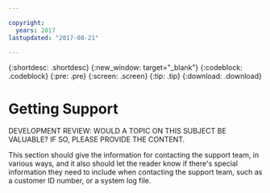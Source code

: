 ```yaml
---

copyright:
  years: 2017
lastupdated: "2017-08-21"

---
```


{:shortdesc: .shortdesc}
{:new_window: target="_blank"}
{:codeblock: .codeblock}
{:pre: .pre}
{:screen: .screen}
{:tip: .tip}
{:download: .download}

# Getting Support
DEVELOPMENT REVIEW: WOULD A TOPIC ON THIS SUBJECT BE VALUABLE? IF SO, PLEASE PROVIDE THE CONTENT.

This section should give the information for contacting the support team, in various ways, and it also should let the reader know if there's special information they need to include when contacting the support team, such as a customer ID number, or a system log file.
